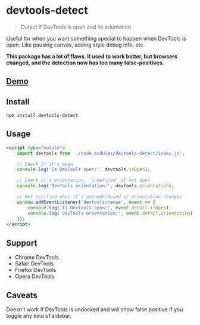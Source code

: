 # devtools-detect

> Detect if DevTools is open and its orientation

Useful for when you want something special to happen when DevTools is open. Like pausing canvas, adding style debug info, etc.

**This package has a lot of flaws. It used to work better, but browsers changed, and the detection now has too many false-positives.**

## [Demo](https://sindresorhus.com/devtools-detect)

## Install

```sh
npm install devtools-detect
```

## Usage

```html
<script type="module">
	import devtools from './node_modules/devtools-detect/index.js';

	// Check if it's open
	console.log('Is DevTools open:', devtools.isOpen);

	// Check it's orientation, `undefined` if not open
	console.log('DevTools orientation:', devtools.orientation);

	// Get notified when it's opened/closed or orientation changes
	window.addEventListener('devtoolschange', event => {
		console.log('Is DevTools open:', event.detail.isOpen);
		console.log('DevTools orientation:', event.detail.orientation);
	});
</script>
```

## Support

- Chrome DevTools
- Safari DevTools
- Firefox DevTools
- Opera DevTools

## Caveats

Doesn't work if DevTools is undocked and will show false positive if you toggle any kind of sidebar.
